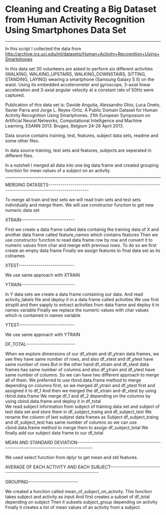 # Cleaning and Creating a Big Dataset from Human Activity Recognition Using Smartphones Data Set
------------------------------------------------------------------------------------------------------------------------------
In this script I collected the data from http://archive.ics.uci.edu/ml/datasets/Human+Activity+Recognition+Using+Smartphones

In this data set 30 volunteers are asked to perform six different activities (WALKING, WALKING_UPSTAIRS, WALKING_DOWNSTAIRS, SITTING, STANDING, LAYING) wearing a smartphone (Samsung Galaxy S II) on the waist. Using its embedded accelerometer and gyroscope, 3-axial linear acceleration and 3-axial angular velocity at a constant rate of 50Hz were captured.

Publication of this data set is: Davide Anguita, Alessandro Ghio, Luca Oneto, Xavier Parra and Jorge L. Reyes-Ortiz. A Public Domain Dataset for Human Activity Recognition Using Smartphones. 21th European Symposium on Artificial Neural Networks, Computational Intelligence and Machine Learning, ESANN 2013. Bruges, Belgium 24-26 April 2013.

Data source contains training, test, features, subject data sets, readme and some other files. 

In data source training, test sets and features, subjects are seperated in different files.  

In a nutshell I merged all data into one big data frame and created grouping function for mean values of a subject on an activity. 

-------------------------------------------------------------------------------------------------------------------------------


MERGING DATASETS--------------------------------------------------------------------------------------------------

To merge all train and test sets we will read train sets and test sets individually and merge them.
We will use constructor function to get new numeric data set

XTRAIN---------------------------

First we create a data frame called data containig the training data of X and another data frame called feature_names which contains features
Then we use constructor function to read data frame row by row and convert it to numeric values from char and merge with previous rows.
To do so we first create an empty data frame
Finally we assign features to final data set as its colnames

XTEST----------------------------

We use same approach with XTRAIN

YTRAIN---------------------------

In Y data sets we create a data frame containing our data. And read activity_labels file and deploy it in a data frame called activities
We use first strsplit and then sapply to extract activities from data frame and deploy it in names variable
Finally we replace the numeric values with char values which is contained in names variable

YTEST----------------------------

We use same approach with YTRAIN

DF_TOTAL-------------------------

When we explore dimensions of our df_xtrain and df_ytrain data frames, we see they have same number of rows, and also df_xtest and df_ytest have same number of rows
But in the other hand df_xtrain and df_xtest data frames has same number of columns and also df_ytrain and df_ytest have same number of columns.
So we can have two different approach to merge all of them.
We preferred to use rbind.data.frame method to merge depending on columns first, so we merged df_ytrain and df_ytest first and assigned it to df_1
And then we merged the df_xtrain and df_xtest by using rbind.data.frame
We merge df_1 and df_2 depending on the columns by using cbind.data.frame and deploy it in df_total  
We read subject information from subject of training data set and subject of test data set and store them in df_subject_traing and df_subject_test
We rename the column of last subjest data frames as Subject 
df_subject_traing and df_subject_test has same number of columns so we can use cbind.data.frame method to merge them to assign df_subject_total
We finally add our subject data frame to our df_total

MEAN AND STANDARD DEVIATION--------------------------------------------------------------------------------------

We used select function from dplyr to get mean and std features.

AVERAGE OF EACH ACTIVITY AND EACH SUBJECT------------------------------------------------------------------------

GROUPING-------------------------

We created a function called mean_of_subject_on_activity.
This function takes subject and activity as input
And first creates a subset of df_total depending on subject
Then it subsets subject_group depending on activity
Finally it creates a list of mean values of an activity from a subject.
